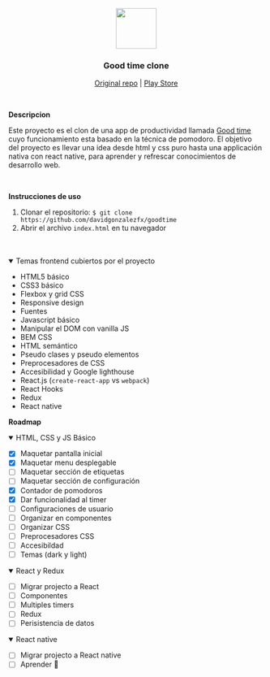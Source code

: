 <p align="center">
  <img src="https://apkvision.com/wp-content/uploads/2019/10/Goodtime.png" width="80" height="80">
  <h3 align="center">Good time clone</h3>

  <p align="center">
    <a href="https://github.com/adrcotfas/Goodtime">Original repo</a> |
    <a href="https://play.google.com/store/apps/details?id=com.apps.adrcotfas.goodtime&hl=es&gl=US">Play Store</a>
  </p>
</p>

<br/>

<strong>Descripcion</strong>

Este proyecto es el clon de una app de productividad llamada [Good time](https://github.com/adrcotfas/Goodtime) cuyo funcionamiento esta basado en la técnica de pomodoro. El objetivo del proyecto es llevar una idea desde html y css puro hasta una applicación nativa con react native, para aprender y refrescar conocimientos de desarrollo web.

<br />

<strong>Instrucciones de uso</strong>

1. Clonar el repositorio: `$ git clone https://github.com/davidgonzalezfx/goodtime`
2. Abrir el archivo `index.html` en tu navegador

<br />
<br/>

<details open>
  <summary>Temas frontend cubiertos por el proyecto</summary>
  
  - HTML5 básico
  - CSS3 básico
  - Flexbox y grid CSS
  - Responsive design
  - Fuentes
  - Javascript básico
  - Manipular el DOM con vanilla JS
  - BEM CSS
  - HTML semántico
  - Pseudo clases y pseudo elementos
  - Preprocesadores de CSS
  - Accesibilidad y Google lighthouse
  - React.js (`create-react-app` vs `webpack`)
  - React Hooks
  - Redux
  - React native

</details>

<strong>Roadmap</strong>

<details open>
  <summary>HTML, CSS y JS Básico</summary>
  
  - [X] Maquetar pantalla inicial
  - [X] Maquetar menu desplegable
  - [ ] Maquetar sección de etiquetas
  - [ ] Maquetar sección de configuración
  - [X] Contador de pomodoros
  - [X] Dar funcionalidad al timer
  - [ ] Configuraciones de usuario
  - [ ] Organizar en componentes
  - [ ] Organizar CSS
  - [ ] Preprocesadores CSS
  - [ ] Accesibildad
  - [ ] Temas (dark y light)

</details>

<details open>
  <summary>React y Redux</summary>

  - [ ] Migrar projecto a React
  - [ ] Componentes
  - [ ] Multiples timers
  - [ ] Redux
  - [ ] Perisistencia de datos

</details>

<details open>
  <summary>React native</summary>

  - [ ] Migrar projecto a React native
  - [ ] Aprender 🤔

</details>

